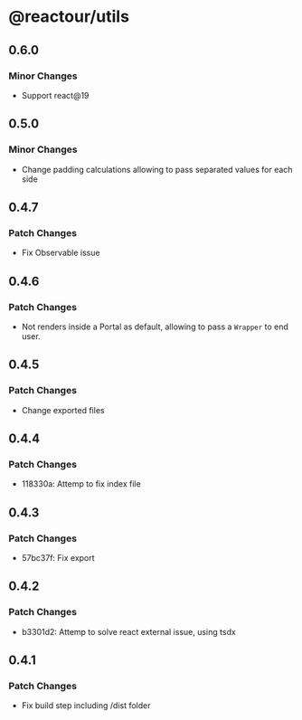 # @reactour/utils

## 0.6.0

### Minor Changes

- Support react@19

## 0.5.0

### Minor Changes

- Change padding calculations allowing to pass separated values for each side

## 0.4.7

### Patch Changes

- Fix Observable issue

## 0.4.6

### Patch Changes

- Not renders inside a Portal as default, allowing to pass a `Wrapper` to end user.

## 0.4.5

### Patch Changes

- Change exported files

## 0.4.4

### Patch Changes

- 118330a: Attemp to fix index file

## 0.4.3

### Patch Changes

- 57bc37f: Fix export

## 0.4.2

### Patch Changes

- b3301d2: Attemp to solve react external issue, using tsdx

## 0.4.1

### Patch Changes

- Fix build step including /dist folder
